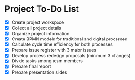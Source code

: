 # Project To-Do List

- [x] Create project workspace
- [x] Collect all project details
- [x] Organize project information
- [x] Create BPMN models for traditional and digital processes
- [x] Calculate cycle time efficiency for both processes
- [x] Prepare issue register with 3 major issues
- [x] Develop process redesign proposals (minimum 3 changes)
- [x] Divide tasks among team members
- [x] Prepare final report
- [x] Prepare presentation slides
